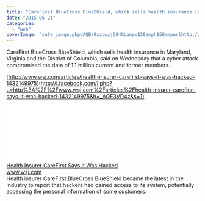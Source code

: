 ```yaml
---
title: "CareFirst BlueCross BlueShield, which sells health insurance in Maryland, Virgin..."
date: "2015-05-21"
categories: 
  - "web"
coverImage: "safe_image.phpdAQBz9szcwzjO84QLampw158amph158ampurlhttp://si.wsj_.net/img/WSJ_Logo_black_social1.gif"
---
```


CareFirst BlueCross BlueShield, which sells health insurance in Maryland, Virginia and the District of Columbia, said on Wednesday that a cyber attack compromised the data of 1.1 million current and former members.  
  
[http://www.wsj.com/articles/health-insurer-carefirst-says-it-was-hacked-1432149975](http://l.facebook.com/l.php?u=http%3A%2F%2Fwww.wsj.com%2Farticles%2Fhealth-insurer-carefirst-says-it-was-hacked-1432149975&h=_AQF3VD4z&s=1)  
  
[![](images/safe_image.php?d=AQBz9szcwzjO84QL&w=158&h=158&url=http%3A%2F%2Fsi.wsj.net%2Fimg%2FWSJ_Logo_black_social.gif)](http://l.facebook.com/l.php?u=http%3A%2F%2Fwww.wsj.com%2Farticles%2Fhealth-insurer-carefirst-says-it-was-hacked-1432149975&h=GAQEwaZJ5&s=1)  
[Health Insurer CareFirst Says It Was Hacked](http://l.facebook.com/l.php?u=http%3A%2F%2Fwww.wsj.com%2Farticles%2Fhealth-insurer-carefirst-says-it-was-hacked-1432149975%3Ffb_ref%3DDefault%26fb_source%3Dmessage&h=eAQF5RCsB&s=1)  
www.wsj.com  
Health insurer CareFirst BlueCross BlueShield became the latest in the industry to report that hackers had gained access to its system, potentially accessing the personal information of some customers.
